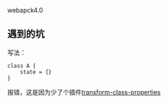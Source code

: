webapck4.0

## 遇到的坑


写法： 

```
class A {
    state = {}
}
```

报错，这是因为少了个插件[transform-class-properties](http://babeljs.io/docs/plugins/transform-class-properties/)